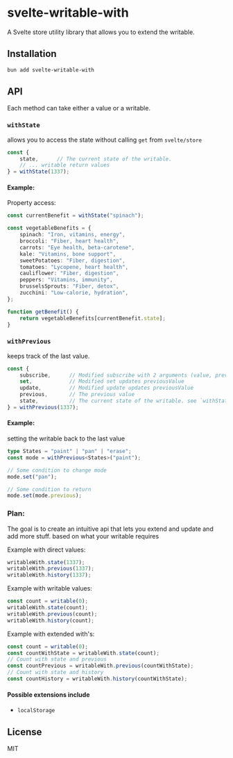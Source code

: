 # svelte-writable-with

A Svelte store utility library that allows you to extend the writable.

## Installation

```bash
bun add svelte-writable-with
```

## API

Each method can take either a value or a writable.

### `withState`

allows you to access the state without calling `get` from `svelte/store`

```ts
const {
    state,      // The current state of the writable.
    // ... writable return values
} = withState(1337);
```

#### Example:

Property access:

```ts
const currentBenefit = withState("spinach");

const vegetableBenefits = {
    spinach: "Iron, vitamins, energy",
    broccoli: "Fiber, heart health",
    carrots: "Eye health, beta-carotene",
    kale: "Vitamins, bone support",
    sweetPotatoes: "Fiber, digestion",
    tomatoes: "Lycopene, heart health",
    cauliflower: "Fiber, digestion",
    peppers: "Vitamins, immunity",
    brusselsSprouts: "Fiber, detox",
    zucchini: "Low-calorie, hydration",
};

function getBenefit() {
    return vegetableBenefits[currentBenefit.state];
}
```

### `withPrevious`

keeps track of the last value.

```typescript
const {
    subscribe,      // Modified subscribe with 2 arguments (value, previousValue)
    set,            // Modified set updates previousValue
    update,         // Modified update updates previousValue
    previous,       // The previous value
    state,          // The current state of the writable. see `withState`
} = withPrevious(1337);
```

#### Example:

setting the writable back to the last value

```ts
type States = "paint" | "pan" | "erase"; 
const mode = withPrevious<States>("paint");

// Some condition to change mode
mode.set("pan");

// Some condition to return
mode.set(mode.previous);
```
### Plan:

The goal is to create an intuitive api that lets you extend and update and add more stuff. based on what your writable requires

Example with direct values:

```ts
writableWith.state(1337);
writableWith.previous(1337);
writableWith.history(1337);
```

Example with writable values:

```ts
const count = writable(0);
writableWith.state(count);
writableWith.previous(count);
writableWith.history(count);
```

Example with extended with's:

```ts
const count = writable(0);
const countWithState = writableWith.state(count);
// Count with state and previous
const countPrevious = writableWith.previous(countWithState);
// Count with state and history
const countHistory = writableWith.history(countWithState);
```

#### Possible extensions include

-   `localStorage`

## License

MIT
